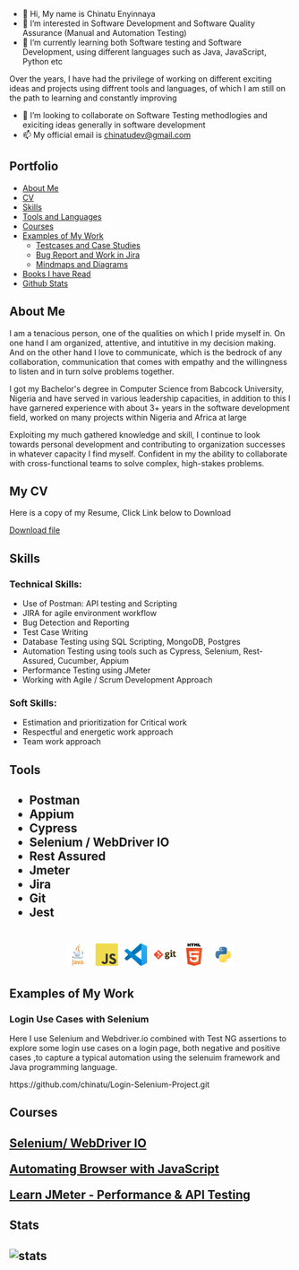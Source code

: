- 👋 Hi, My name is Chinatu Enyinnaya
- 👀 I’m interested in Software Development and Software Quality Assurance (Manual and Automation Testing)
- 🌱 I’m currently learning both Software testing and Software Development, using different languages such as Java, JavaScript, Python etc

Over the years, I have had the privilege of working on different exciting ideas and projects using diffrent tools and languages, of which I
am still on the path to learning and constantly improving
- 💞️ I’m looking to collaborate on Software Testing methodlogies and exiciting ideas generally in software development
- 📫 My official email is chinatudev@gmail.com

<h2>Portfolio</h2>

<ul>
  <li><a href="#-about-me-"> About Me </a></li>
  <li><a href="#-my-cv-"> CV </a></li>
  <li><a href="#-skills-"> Skills </a></li>
  <li><a href="#-tools-"> Tools and Languages </a></li>
  <li><a href="#-courses-"> Courses </a></li>
  <li><a href="#-examples-of-my-work-"> Examples of My Work </a>
  <ul>
    <li><a href="#-about-me-"> Testcases and Case Studies </a></li>
    <li><a href="#-about-me-"> Bug Report and Work in Jira </a></li>
    <li><a href="#-about-me-"> Mindmaps and Diagrams </a></li>
  </ul>
  </li>
  <li><a href="#-about-me-"> Books I have Read </a></li>
  <li><a href="#-stats-"> Github Stats </a></li>
</ul>



<h2> About Me </h2>
<p>I am a tenacious person, one of the qualities on which I pride myself in. On one hand I am organized, attentive, and intutitive in my decision making. And on the other hand I love to communicate, which is the bedrock of any collaboration, communication that comes with empathy and the willingness to listen and in turn solve problems together.</p>
<p> I got my Bachelor's degree in Computer Science from Babcock University, Nigeria and have served in various leadership capacities, in addition to this I have garnered experience with about 3+ years in the software development field, worked on many projects within Nigeria and Africa at large </p>
<p> Exploiting my much gathered knowledge and skill, I continue to look towards personal development and contributing to organization successes in whatever capacity I find myself. Confident in my the ability to collaborate with cross-functional teams to solve complex, high-stakes problems.
</p>

<h2> My CV </h2>
<p> Here is a copy of my Resume, Click Link below to Download <p>
<a href="https://drive.google.com/file/d/1aaGgvK-JswL4BRKDih5POmEw3bgjtRMb/view?usp=sharing"> Download file </a>
  
  
<h2> Skills </h2>
<h3> Technical Skills: </h3>
  <ul>
    <li>Use of Postman: API testing and Scripting</li>
    <li> JIRA for agile environment workflow </li>
    <li> Bug Detection and Reporting </li>
    <li> Test Case Writing </li>
    <li> Database Testing using SQL Scripting, MongoDB, Postgres </li>
    <li> Automation Testing using tools such as Cypress, Selenium, Rest-Assured, Cucumber, Appium <l/i>
    <li> Performance Testing using JMeter </li>
    <li> Working with Agile / Scrum Development Approach </li>
  </ul>
      
 <h3> Soft Skills: </h3>
  <ul>
    <li>Estimation and prioritization for Critical work</li>
    <li>Respectful and energetic work approach </li>
    <li>Team work approach </li>
  </ul>
      
<h2> Tools <h2> 
<ul>
  <li>Postman</li>
  <li>Appium</li>
  <li>Cypress</li>
  <li>Selenium / WebDriver IO</li>
  <li>Rest Assured</li>
  <li>Jmeter</li>
  <li>Jira</li>
  <li>Git</li>
  <li>Jest</li>
</ul>
  
 #
  <p align="center">
<img src="https://raw.githubusercontent.com/github/explore/80688e429a7d4ef2fca1e82350fe8e3517d3494d/topics/java/java.png" alt="Java" height="40" style="vertical-align:top; margin:4px">
<img src="https://raw.githubusercontent.com/github/explore/80688e429a7d4ef2fca1e82350fe8e3517d3494d/topics/javascript/javascript.png" alt="Javascript" height="40" style="vertical-align:top; margin:4px">
<img src="https://raw.githubusercontent.com/github/explore/80688e429a7d4ef2fca1e82350fe8e3517d3494d/topics/visual-studio-code/visual-studio-code.png" alt="VS Code" height="40" style="vertical-align:top; margin:4px">
<img src="https://raw.githubusercontent.com/github/explore/80688e429a7d4ef2fca1e82350fe8e3517d3494d/topics/git/git.png" alt="github"
     height="40" style="vertival-align:top; margin:4px"> 
  <img src="https://raw.githubusercontent.com/github/explore/80688e429a7d4ef2fca1e82350fe8e3517d3494d/topics/html/html.png" alt="Html" height="40" style="vertical-align:top; margin:4px">
  <img src="https://raw.githubusercontent.com/github/explore/80688e429a7d4ef2fca1e82350fe8e3517d3494d/topics/python/python.png" alt="Python" height="40" style="vertical-align:top; margin:4px">
  </p>

<h2> Examples of My Work </h2>
<h3>Login Use Cases with Selenium</h3>
<p> Here I use Selenium and Webdriver.io combined with Test NG assertions to explore some login use cases on a login page, both negative and positive cases
 ,to capture a typical automation using the selenuim framework and Java programming language. <p>
   https://github.com/chinatu/Login-Selenium-Project.git
  
<h2> Courses <h2>
<p><a href="https://testautomationu.applitools.com/certificate/?id=496f9d40"> Selenium/ WebDriver IO </a></p>
<p><a href="https://testautomationu.applitools.com/certificate/?id=f10c72a8"> Automating Browser with JavaScript </a></p>
<p><a href="#"> Learn JMeter - Performance & API Testing </a></p>
  
  
<h2> Stats <h2>
<p><img src="https://github-readme-stats.vercel.app/api/top-langs/?username=chinatu&theme=tokyonight" alt="stats" </p>
